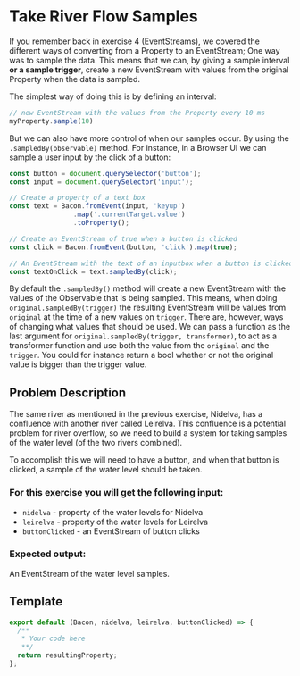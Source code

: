 # Take River Flow Samples

If you remember back in exercise 4 (EventStreams), we covered the different ways
of converting from a Property to an EventStream; One way was to sample the data.
This means that we can, by giving a sample interval **or a sample trigger**, create
a new EventStream with values from the original Property when the data is sampled.

The simplest way of doing this is by defining an interval:

```js
// new EventStream with the values from the Property every 10 ms
myProperty.sample(10)
```

But we can also have more control of when our samples occur. By using the
`.sampledBy(observable)` method. For instance, in a Browser UI we can sample
a user input by the click of a button:

```js
const button = document.querySelector('button');
const input = document.querySelector('input');

// Create a property of a text box
const text = Bacon.fromEvent(input, 'keyup')
                .map('.currentTarget.value')
                .toProperty();

// Create an EventStream of true when a button is clicked
const click = Bacon.fromEvent(button, 'click').map(true);

// An EventStream with the text of an inputbox when a button is clicked.
const textOnClick = text.sampledBy(click);
```

By default the `.sampledBy()` method will create a new EventStream with the
values of the Observable that is being sampled. This means, when doing
`original.sampledBy(trigger)` the resulting EventStream will be values
from `original` at the time of a new values on `trigger`. There are, however,
ways of changing what values that should be used. We can pass a function
as the last argument for `original.sampledBy(trigger, transformer)`, to act as
a transformer function and use both the value from the `original` and the
`trigger`. You could for instance return a bool whether or not the original
value is bigger than the trigger value.


## Problem Description

The same river as mentioned in the previous exercise, Nidelva, has a confluence
with another river called Leirelva. This confluence is a potential problem for
river overflow, so we need to build a system for taking samples of the water level
(of the two rivers combined).

To accomplish this we will need to have a button, and when that button is clicked,
a sample of the water level should be taken.

### For this exercise you will get the following input:
 - `nidelva` - property of the water levels for Nidelva
 - `leirelva` - property of the water levels for Leirelva
 - `buttonClicked` - an EventStream of button clicks

### Expected output:

An EventStream of the water level samples.

## Template

```js
export default (Bacon, nidelva, leirelva, buttonClicked) => {
  /**
   * Your code here
   **/
  return resultingProperty;
};
```